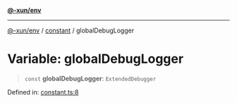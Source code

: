 [**@-xun/env**](../../README.md)

***

[@-xun/env](../../README.md) / [constant](../README.md) / globalDebugLogger

# Variable: globalDebugLogger

> `const` **globalDebugLogger**: `ExtendedDebugger`

Defined in: [constant.ts:8](https://github.com/Xunnamius/api-utils/blob/ec6a1f848bdf89f680f91c44729fb1ec9cab402f/packages/env/src/constant.ts#L8)
